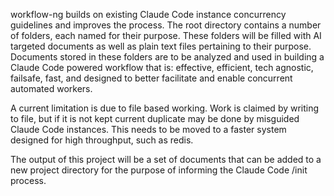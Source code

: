 workflow-ng builds on existing Claude Code instance concurrency guidelines and improves the process. The root directory contains a number of 
folders, each named for their purpose. These folders will be filled with AI targeted documents as well as plain text files pertaining to their 
purpose. Documents stored in these folders are to be analyzed and used in building a Claude Code powered workflow that is:
effective,
efficient,
tech agnostic,
failsafe,
fast,
and designed to better facilitate and enable concurrent automated workers.

A current limitation is due to file based working. Work is claimed by writing to file, but if it is not kept current duplicate may be done by 
misguided Claude Code instances. This needs to be moved to a faster system designed for high throughput, such as redis.

The output of this project will be a set of documents that can be added to a new project directory for the purpose of informing the Claude Code 
/init process.


